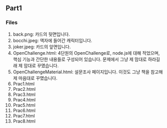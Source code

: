## Part1

### Files
1. back.png: 카드의 뒷면입니다.
2. bocchi.jpeg: 액자에 들어간 캐릭터입니다.
3. joker.jpeg: 카드의 앞면입니다.
4. OpenChallenge.html: 4단원의 OpenChallenge로, node.js에 대해 적었으며, 핵심 기능과 간단한 내용들로 구성되어 있습니다. 문제에서 그냥 제 맘대로 하라길래 제 맘대로 꾸몄습니다.
5. OpenChallengeMaterial.html: 설문조사 페이지입니다. 이것도 그냥 책을 참고해 제 마음대로 꾸몄습니다.
6. Prac1.html
7. Prac2.html
8. Prac3.html
9. Prac4.html
10. Prac5.html
11. Prac6.html
12. Prac7.html
13. Prac8.html